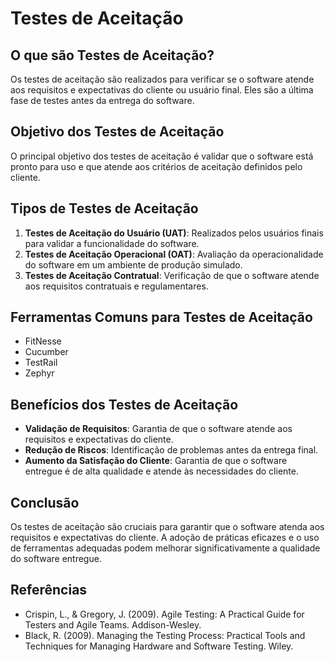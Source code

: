 # Testes de Aceitação

## O que são Testes de Aceitação?
Os testes de aceitação são realizados para verificar se o software atende aos requisitos e expectativas do cliente ou usuário final. Eles são a última fase de testes antes da entrega do software.

## Objetivo dos Testes de Aceitação
O principal objetivo dos testes de aceitação é validar que o software está pronto para uso e que atende aos critérios de aceitação definidos pelo cliente.

## Tipos de Testes de Aceitação
1. **Testes de Aceitação do Usuário (UAT)**: Realizados pelos usuários finais para validar a funcionalidade do software.
2. **Testes de Aceitação Operacional (OAT)**: Avaliação da operacionalidade do software em um ambiente de produção simulado.
3. **Testes de Aceitação Contratual**: Verificação de que o software atende aos requisitos contratuais e regulamentares.

## Ferramentas Comuns para Testes de Aceitação
- FitNesse
- Cucumber
- TestRail
- Zephyr

## Benefícios dos Testes de Aceitação
- **Validação de Requisitos**: Garantia de que o software atende aos requisitos e expectativas do cliente.
- **Redução de Riscos**: Identificação de problemas antes da entrega final.
- **Aumento da Satisfação do Cliente**: Garantia de que o software entregue é de alta qualidade e atende às necessidades do cliente.

## Conclusão
Os testes de aceitação são cruciais para garantir que o software atenda aos requisitos e expectativas do cliente. A adoção de práticas eficazes e o uso de ferramentas adequadas podem melhorar significativamente a qualidade do software entregue.

## Referências
- Crispin, L., & Gregory, J. (2009). Agile Testing: A Practical Guide for Testers and Agile Teams. Addison-Wesley.
- Black, R. (2009). Managing the Testing Process: Practical Tools and Techniques for Managing Hardware and Software Testing. Wiley.